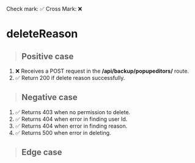 Check mark: ✅
Cross Mark: ❌

# deleteReason

> ## Positive case
1. ❌ Receives a POST request in the **/api/backup/popupeditors/** route.
2. ✅ Return 200 if delete reason successfully.

> ## Negative case
1. ✅ Returns 403 when no permission to delete.
2. ✅ Returns 404 when error in finding user Id. 
3. ✅ Returns 404 when error in finding reason. 
4. ✅ Returns 500 when error in deleting.

> ## Edge case